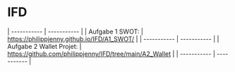 # IFD

| ----------- | ----------- | 
| Aufgabe 1 SWOT: | https://philippjenny.github.io/IFD/A1_SWOT/ |
| ----------- | ----------- | 
| Aufgabe 2 Wallet Projet: | https://github.com/philippjenny/IFD/tree/main/A2_Wallet |
| ----------- | ----------- | 